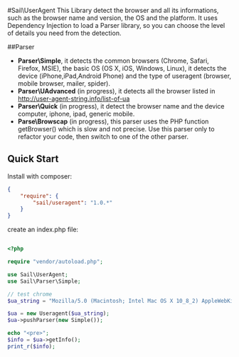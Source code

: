 #Sail\UserAgent
This Library detect the browser and all its informations, such as the browser name and version, the OS and the platform. 
It uses Dependency Injection to load a Parser library, so you can choose the level of details you need from the detection.

##Parser
- **Parser\Simple**, it detects the common browsers (Chrome, Safari, Firefox, MSIE), the basic OS (OS X, iOS, Windows, Linux), it detects the device (iPhone,iPad,Android Phone) and the type of useragent (browser, mobile browser, mailer, spider).
- **Parser\UAdvanced** (in progress), it detects all the browser listed in 
http://user-agent-string.info/list-of-ua
- **Parser\Quick** (in progress), it detect the browser name and the device computer, iphone, ipad, generic mobile. 
- **Parse\Browscap** (in progress), this parser uses the PHP function getBrowser() which is slow and not precise. Use this parser only to refactor your code, then switch to one of the other parser.

## Quick Start
Install with composer:
``` json
{
    "require": {
        "sail/useragent": "1.0.*"
    }
}
```

create an index.php file:
``` php

<?php

require "vendor/autoload.php";

use Sail\UserAgent;
use Sail\Parser\Simple;

// test chrome
$ua_string = "Mozilla/5.0 (Macintosh; Intel Mac OS X 10_8_2) AppleWebKit/537.17 (KHTML, like Gecko) Chrome/24.0.1312.56 Safari/537.17";

$ua = new Useragent($ua_string);
$ua->pushParser(new Simple());

echo "<pre>";
$info = $ua->getInfo();
print_r($info);

```
